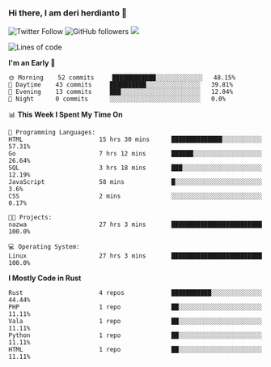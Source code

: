 ### Hi there, I am deri herdianto 👋
![Twitter Follow](https://img.shields.io/twitter/follow/deikatsuo?label=Follow)
![GitHub followers](https://img.shields.io/github/followers/deikatsuo?label=Follow&style=social)
![](https://visitor-badge.glitch.me/badge?page_id=deikatsuo.deikatsuo)

<!--
**deikatsuo/deikatsuo** is a ✨ _special_ ✨ repository because its `README.md` (this file) appears on your GitHub profile.

Here are some ideas to get you started:

- 🔭 I’m currently working on ...
- 🌱 I’m currently learning ...
- 👯 I’m looking to collaborate on ...
- 🤔 I’m looking for help with ...
- 💬 Ask me about ...
- 📫 How to reach me: ...
- 😄 Pronouns: ...
- ⚡ Fun fact: ...
-->

<!--START_SECTION:waka-->
![Lines of code](https://img.shields.io/badge/From%20Hello%20World%20I%27ve%20Written-187471%20lines%20of%20code-blue)

**I'm an Early 🐤** 

```text
🌞 Morning    52 commits     ████████████░░░░░░░░░░░░░   48.15% 
🌆 Daytime    43 commits     ██████████░░░░░░░░░░░░░░░   39.81% 
🌃 Evening    13 commits     ███░░░░░░░░░░░░░░░░░░░░░░   12.04% 
🌙 Night      0 commits      ░░░░░░░░░░░░░░░░░░░░░░░░░   0.0%

```


📊 **This Week I Spent My Time On** 

```text
💬 Programming Languages: 
HTML                     15 hrs 30 mins      ██████████████░░░░░░░░░░░   57.31% 
Go                       7 hrs 12 mins       ██████░░░░░░░░░░░░░░░░░░░   26.64% 
SQL                      3 hrs 18 mins       ███░░░░░░░░░░░░░░░░░░░░░░   12.19% 
JavaScript               58 mins             █░░░░░░░░░░░░░░░░░░░░░░░░   3.6% 
CSS                      2 mins              ░░░░░░░░░░░░░░░░░░░░░░░░░   0.17%

🐱‍💻 Projects: 
nazwa                    27 hrs 3 mins       █████████████████████████   100.0%

💻 Operating System: 
Linux                    27 hrs 3 mins       █████████████████████████   100.0%

```

**I Mostly Code in Rust** 

```text
Rust                     4 repos             ███████████░░░░░░░░░░░░░░   44.44% 
PHP                      1 repo              ██░░░░░░░░░░░░░░░░░░░░░░░   11.11% 
Vala                     1 repo              ██░░░░░░░░░░░░░░░░░░░░░░░   11.11% 
Python                   1 repo              ██░░░░░░░░░░░░░░░░░░░░░░░   11.11% 
HTML                     1 repo              ██░░░░░░░░░░░░░░░░░░░░░░░   11.11%

```



<!--END_SECTION:waka-->
